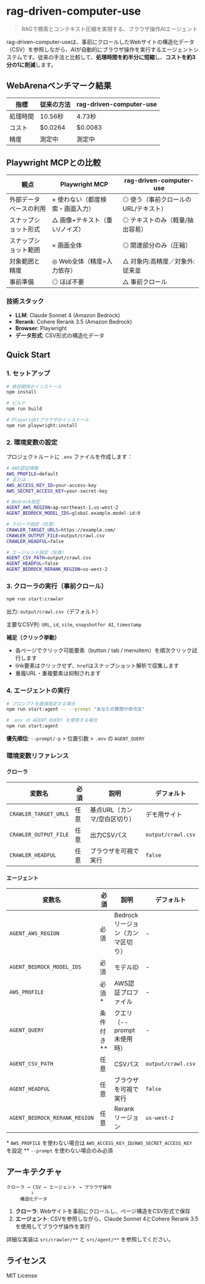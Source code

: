 # rag-driven-computer-use

> RAGで検索とコンテキスト圧縮を実現する、ブラウザ操作AIエージェント

rag-driven-computer-useは、事前にクロールしたWebサイトの構造化データ（CSV）を参照しながら、AIが自動的にブラウザ操作を実行するエージェントシステムです。従来の手法と比較して、**処理時間を約半分に短縮**し、**コストを約3分の1に削減**します。

## WebArenaベンチマーク結果

| 指標 | 従来の方法 | rag-driven-computer-use |
| --- | --- | --- |
| 処理時間 | 10.56秒 | 4.73秒 |
| コスト | $0.0264 | $0.0083 |
| 精度 | 測定中 | 測定中 |

## Playwright MCPとの比較

| 観点 | Playwright MCP | rag-driven-computer-use |
| --- | --- | --- |
| 外部データベースの利用 | × 使わない（都度検索・画面入力） | ◎ 使う（事前クロールのURL/テキスト） |
| スナップショット形式 | △ 画像+テキスト（重い/ノイズ） | ◎ テキストのみ（軽量/抽出容易） |
| スナップショット範囲 | × 画面全体 | ◎ 関連部分のみ（圧縮） |
| 対象範囲と精度 | ◎ Web全体（精度=入力依存） | △ 対象内:高精度／対象外:従来並 |
| 事前準備 | ◎ ほぼ不要 | △ 事前クロール |

### 技術スタック

- **LLM**: Claude Sonnet 4 (Amazon Bedrock)
- **Rerank**: Cohere Rerank 3.5 (Amazon Bedrock)
- **Browser**: Playwright
- **データ形式**: CSV形式の構造化データ

## Quick Start

### 1. セットアップ

```bash
# 依存関係のインストール
npm install

# ビルド
npm run build

# Playwrightブラウザのインストール
npm run playwright:install
```

### 2. 環境変数の設定

プロジェクトルートに `.env` ファイルを作成します：

```bash
# AWS認証情報
AWS_PROFILE=default
# または
AWS_ACCESS_KEY_ID=your-access-key
AWS_SECRET_ACCESS_KEY=your-secret-key

# Bedrock設定
AGENT_AWS_REGION=ap-northeast-1,us-west-2
AGENT_BEDROCK_MODEL_IDS=global.example.model-id:0

# クローラ設定（任意）
CRAWLER_TARGET_URLS=https://example.com/
CRAWLER_OUTPUT_FILE=output/crawl.csv
CRAWLER_HEADFUL=false

# エージェント設定（任意）
AGENT_CSV_PATH=output/crawl.csv
AGENT_HEADFUL=false
AGENT_BEDROCK_RERANK_REGION=us-west-2
```

### 3. クローラの実行（事前クロール）

```bash
npm run start:crawler
```

出力: `output/crawl.csv`（デフォルト）

主要なCSV列: `URL`, `id`, `site`, `snapshotfor AI`, `timestamp`

**補足（クリック挙動）**
- 各ページでクリック可能要素（button / tab / menuitem）を順次クリック試行します
- link要素はクリックせず、`href`はスナップショット解析で収集します
- 重複URL・重複要素は抑制されます

### 4. エージェントの実行

```bash
# プロンプトを直接指定する場合
npm run start:agent -- --prompt "あなたの質問や命令文"

# .env の AGENT_QUERY を使用する場合
npm run start:agent
```

**優先順位**: `--prompt/-p` > 位置引数 > `.env` の `AGENT_QUERY`

### 環境変数リファレンス

#### クローラ

| 変数名 | 必須 | 説明 | デフォルト |
| --- | --- | --- | --- |
| `CRAWLER_TARGET_URLS` | 任意 | 基点URL（カンマ/空白区切り） | デモ用サイト |
| `CRAWLER_OUTPUT_FILE` | 任意 | 出力CSVパス | `output/crawl.csv` |
| `CRAWLER_HEADFUL` | 任意 | ブラウザを可視で実行 | `false` |

#### エージェント

| 変数名 | 必須 | 説明 | デフォルト |
| --- | --- | --- | --- |
| `AGENT_AWS_REGION` | 必須 | Bedrockリージョン（カンマ区切り） | - |
| `AGENT_BEDROCK_MODEL_IDS` | 必須 | モデルID | - |
| `AWS_PROFILE` | 必須* | AWS認証プロファイル | - |
| `AGENT_QUERY` | 条件付き** | クエリ（--prompt未使用時） | - |
| `AGENT_CSV_PATH` | 任意 | CSVパス | `output/crawl.csv` |
| `AGENT_HEADFUL` | 任意 | ブラウザを可視で実行 | `false` |
| `AGENT_BEDROCK_RERANK_REGION` | 任意 | Rerankリージョン | `us-west-2` |

\* `AWS_PROFILE` を使わない場合は `AWS_ACCESS_KEY_ID`/`AWS_SECRET_ACCESS_KEY` を設定
\** `--prompt` を使わない場合のみ必須

## アーキテクチャ

```
クローラ → CSV → エージェント → ブラウザ操作
         ↓
     構造化データ
```

1. **クローラ**: Webサイトを事前にクロールし、ページ構造をCSV形式で保存
2. **エージェント**: CSVを参照しながら、Claude Sonnet 4とCohere Rerank 3.5を使用してブラウザ操作を実行

詳細な実装は `src/crawler/**` と `src/agent/**` を参照してください。

## ライセンス

MIT License
